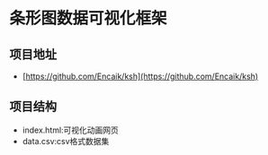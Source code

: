 # 条形图数据可视化框架

## 项目地址

- [https://github.com/Encaik/ksh](https://github.com/Encaik/ksh)

## 项目结构

- index.html:可视化动画网页
- data.csv:csv格式数据集

